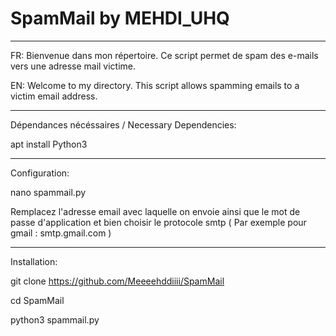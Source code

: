 # SpamMail by MEHDI_UHQ

**********************************************************************************************************                                                          

FR: Bienvenue dans mon répertoire. Ce script permet de spam des e-mails vers une adresse mail victime.

EN: Welcome to my directory. This script allows spamming emails to a victim email address.

**********************************************************************************************************

Dépendances nécéssaires / Necessary Dependencies:

apt install Python3

***********************************************************************************************************

Configuration:

nano spammail.py

Remplacez l'adresse email avec laquelle on envoie ainsi que le mot de passe d'application et bien choisir le protocole smtp ( Par exemple pour gmail : smtp.gmail.com )

***********************************************************************************************************

Installation: 

git clone https://github.com/Meeeehddiiii/SpamMail

cd SpamMail

python3 spammail.py



